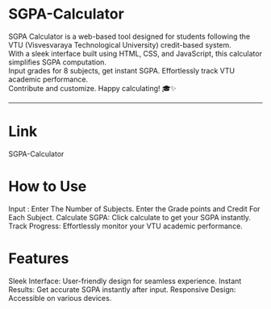 # SGPA-Calculator

SGPA Calculator is a web-based tool designed for students following the VTU (Visvesvaraya Technological University) credit-based system.  
With a sleek interface built using HTML, CSS, and JavaScript, this calculator simplifies SGPA computation.  
Input grades for 8 subjects, get instant SGPA. Effortlessly track VTU academic performance.  
Contribute and customize. Happy calculating! 🎓✨

---

# Link
SGPA-Calculator

# How to Use
Input : Enter The Number of Subjects.
        Enter the Grade points and Credit For Each Subject.
Calculate SGPA: Click calculate to get your SGPA instantly.
Track Progress: Effortlessly monitor your VTU academic performance.

# Features
Sleek Interface: User-friendly design for seamless experience.
Instant Results: Get accurate SGPA instantly after input.
Responsive Design: Accessible on various devices.